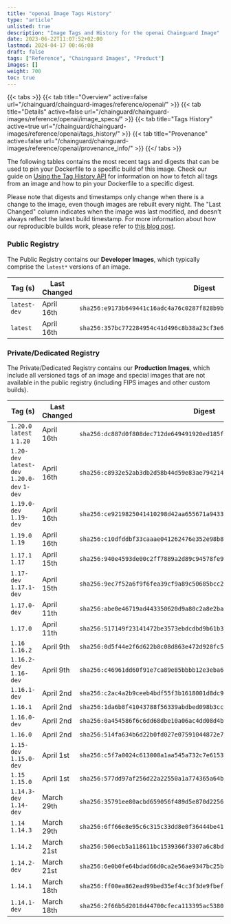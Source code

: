 ```yaml
---
title: "openai Image Tags History"
type: "article"
unlisted: true
description: "Image Tags and History for the openai Chainguard Image"
date: 2023-06-22T11:07:52+02:00
lastmod: 2024-04-17 00:46:08
draft: false
tags: ["Reference", "Chainguard Images", "Product"]
images: []
weight: 700
toc: true
---
```


{{< tabs >}}
{{< tab title="Overview" active=false url="/chainguard/chainguard-images/reference/openai/" >}}
{{< tab title="Details" active=false url="/chainguard/chainguard-images/reference/openai/image_specs/" >}}
{{< tab title="Tags History" active=true url="/chainguard/chainguard-images/reference/openai/tags_history/" >}}
{{< tab title="Provenance" active=false url="/chainguard/chainguard-images/reference/openai/provenance_info/" >}}
{{</ tabs >}}

The following tables contains the most recent tags and digests that can be used to pin your Dockerfile to a specific build of this image. Check our guide on [Using the Tag History API](/chainguard/chainguard-images/using-the-tag-history-api/) for information on how to fetch all tags from an image and how to pin your Dockerfile to a specific digest.

Please note that digests and timestamps only change when there is a change to the image, even though images are rebuilt every night. The "Last Changed" column indicates when the image was last modified, and doesn't always reflect the latest build timestamp. For more information about how our reproducible builds work, please refer to [this blog post](https://www.chainguard.dev/unchained/reproducing-chainguards-reproducible-image-builds).

### Public Registry
The Public Registry contains our **Developer Images**, which typically comprise the `latest*` versions of an image.

| Tag (s)       | Last Changed | Digest                                                                    |
|---------------|--------------|---------------------------------------------------------------------------|
|  `latest-dev` | April 16th   | `sha256:e9173b649441c16adc4a76c0287f828b9b97c942e241fee45e490c8402292aa5` |
|  `latest`     | April 16th   | `sha256:357bc772284954c41d496c8b38a23cf3e664290abec8044c49a5d49667ad1b68` |


### Private/Dedicated Registry
The Private/Dedicated Registry contains our **Production Images**, which include all versioned tags of an image and special images that are not available in the public registry (including FIPS images and other custom builds).

| Tag (s)                                       | Last Changed | Digest                                                                    |
|-----------------------------------------------|--------------|---------------------------------------------------------------------------|
|  `1.20.0` `latest` `1` `1.20`                 | April 16th   | `sha256:dc887d0f808dec712de649491920ed185f3e440142e22e5e97346dc6763831c4` |
|  `1.20-dev` `latest-dev` `1.20.0-dev` `1-dev` | April 16th   | `sha256:c8932e52ab3db2d58b44d59e83ae794214966fb2975ece93ecfbd2bfa83bf41e` |
|  `1.19.0-dev` `1.19-dev`                      | April 16th   | `sha256:ce9219825041410298d42aa655671a943350114e4bf9712e0a78acda02683033` |
|  `1.19.0` `1.19`                              | April 16th   | `sha256:c10dfddbf33caaae041262476e352e98b8118570b0ee241d449115204df0f5e6` |
|  `1.17.1` `1.17`                              | April 15th   | `sha256:940e4593de00c2ff7889a2d89c94578fe9561f02bd0c46d354271e6e2b9590dd` |
|  `1.17-dev` `1.17.1-dev`                      | April 15th   | `sha256:9ec7f52a6f9f6fea39cf9a89c50685bcc2f87a7afae8030f762a5c798c172585` |
|  `1.17.0-dev`                                 | April 11th   | `sha256:abe0e46719ad443350620d9a80c2a8e2badac22965374adbd70620adb00d48b0` |
|  `1.17.0`                                     | April 11th   | `sha256:517149f23141472be3573ebdcdbd9b61b3a6ba0bed02be816eef89afc294256d` |
|  `1.16` `1.16.2`                              | April 9th    | `sha256:0d5f44e2f6d622b8c08d863e472d928fc5baf2011872d5bd102570058882c743` |
|  `1.16.2-dev` `1.16-dev`                      | April 9th    | `sha256:c46961dd60f91e7ca89e85bbbb12e3eba60b46133e8147a9c60c4d8fbf2a3e31` |
|  `1.16.1-dev`                                 | April 2nd    | `sha256:c2ac4a2b9ceeb4bdf55f3b1618001d8dc9dd3050e23571de55777e16b9797c5e` |
|  `1.16.1`                                     | April 2nd    | `sha256:1da6b8f41043788f56339abdbed098b3cc83d48d461bf6c2aececa4feccd7c6b` |
|  `1.16.0-dev`                                 | April 2nd    | `sha256:0a454586f6c6dd68dbe10a06ac4dd08d4bc851b088f6caf198c39e834f8fc74d` |
|  `1.16.0`                                     | April 2nd    | `sha256:514fa634b6d22b0fd027e07591044872e7583e398fda2e7f82c1eceef3448bdf` |
|  `1.15-dev` `1.15.0-dev`                      | April 1st    | `sha256:c5f7a0024c613008a1aa545a732c7e615390bf64a7e16533e240c1ca185df279` |
|  `1.15` `1.15.0`                              | April 1st    | `sha256:577dd97af256d22a22550a1a774365a64bc87f1fb6a9ad993ad545a4132d065a` |
|  `1.14.3-dev` `1.14-dev`                      | March 29th   | `sha256:35791ee80acbd659056f489d5e870d2256a80c593367aae6d97b75a6f3878f03` |
|  `1.14` `1.14.3`                              | March 29th   | `sha256:6ff66e8e95c6c315c33dd8e0f36444be4182c405192f65a4eef4a5c18a57507f` |
|  `1.14.2`                                     | March 21st   | `sha256:506ecb5a118611bc1539366f3307a6c8bd4cb4a61615fdb8e94847f12dab21a0` |
|  `1.14.2-dev`                                 | March 21st   | `sha256:6e0b0fe64bdad66d0ca2e56ae9347bc25b6d911cd736ec06de9ed82f80764d2a` |
|  `1.14.1`                                     | March 18th   | `sha256:ff00ea862ead99bed35ef4cc3f3de9fbefd6b23907b0df41cceff281a4d0a0b9` |
|  `1.14.1-dev`                                 | March 18th   | `sha256:2f66b5d2018d44700cfeca113395ac5380c1a67894f06ca9152f42d439270241` |

